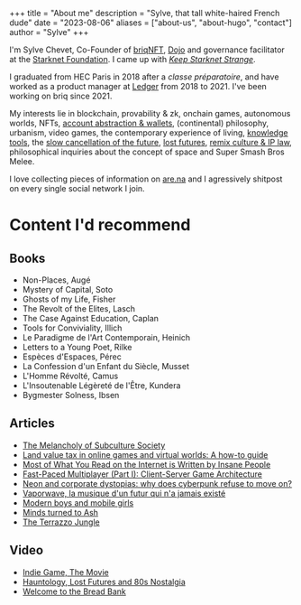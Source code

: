 +++
title = "About me"
description = "Sylve, that tall white-haired French dude"
date = "2023-08-06"
aliases = ["about-us", "about-hugo", "contact"]
author = "Sylve"
+++

I'm Sylve Chevet, Co-Founder of [briqNFT](https://twitter.com/briqNFT), [Dojo](https://twitter.com/dojostarknet) and governance facilitator at the [Starknet Foundation](https://twitter.com/starknetfndn). I came up with *[Keep Starknet Strange](https://youtu.be/Q0LpMwvIMmc?t=756)*.

I graduated from HEC Paris in 2018 after a *classe préparatoire*, and have worked as a product manager at [Ledger](https://ledger.com/) from 2018 to 2021. I've been working on briq since 2021.

My interests lie in blockchain, provability & zk, onchain games, autonomous worlds, NFTs, [account abstraction & wallets](https://www.are.na/sylve-chevet/account-abstraction-cool-stuff), (continental) philosophy, urbanism, video games, the contemporary experience of living, [knowledge tools](https://www.are.na/sylve-chevet/knowledge-tools-9pcpsrobomc), the [slow cancellation of the future](https://www.youtube.com/watch?v=gSvUqhZcbVg&t), [lost futures](https://www.are.na/sylve-chevet/postmodern-lost-futures), [remix culture & IP law](https://www.are.na/sylve-chevet/remix-culture-amp-copyright-law), philosophical inquiries about the concept of space and Super Smash Bros Melee.

I love collecting pieces of information on [are.na](https://are.na/sylve-chevet) and I agressively shitpost on every single social network I join. 

# Content I'd recommend
## Books
- Non-Places, Augé
- Mystery of Capital, Soto
- Ghosts of my Life, Fisher
- The Revolt of the Elites, Lasch
- The Case Against Education, Caplan
- Tools for Conviviality, Illich
- Le Paradigme de l'Art Contemporain, Heinich
- Letters to a Young Poet, Rilke
- Espèces d'Espaces, Pérec
- La Confession d'un Enfant du Siècle, Musset
- L'Homme Révolté, Camus
- L'Insoutenable Légèreté de l'Être, Kundera
- Bygmester Solness, Ibsen

## Articles
- [The Melancholy of Subculture Society](https://gwern.net/subculture)
- [Land value tax in online games and virtual worlds: A how-to guide](https://www.gamedeveloper.com/design/land-value-tax-in-online-games-and-virtual-worlds-a-how-to-guide)
- [Most of What You Read on the Internet is Written by Insane People](https://www.reddit.com/r/slatestarcodex/comments/9rvroo/most_of_what_you_read_on_the_internet_is_written/)
- [Fast-Paced Multiplayer (Part I): Client-Server Game Architecture](https://www.gabrielgambetta.com/client-server-game-architecture.html)
-  [Neon and corporate dystopias: why does cyberpunk refuse to move on?](https://www.theguardian.com/games/2018/oct/16/neon-corporate-dystopias-why-does-cyberpunk-refuse-move-on)
- [Vaporwave, la musique d'un futur qui n'a jamais existé](https://www.slate.fr/story/142271/vaporwave-bande-son-hypercapitalisme)
- [Modern boys and mobile girls](https://www.theguardian.com/books/2001/apr/01/sciencefictionfantasyandhorror.features)
- [Minds turned to Ash](https://www.economist.com/1843/2016/06/29/is-there-more-to-burnout-than-working-too-hard)
- [The Terrazzo Jungle](https://www.newyorker.com/magazine/2004/03/15/the-terrazzo-jungle)

## Video
- [Indie Game, The Movie](https://www.youtube.com/watch?v=dINgx0y4GqM)
- [Hauntology, Lost Futures and 80s Nostalgia](https://www.youtube.com/watch?v=gSvUqhZcbVg)
- [Welcome to the Bread Bank](https://www.youtube.com/watch?v=F6hC4qQbDzI)